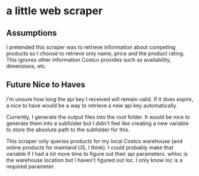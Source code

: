 # a little web scraper

## Assumptions
I pretended this scraper was to retrieve information about competing products so I choose to retrieve only name, price and the product rating. This ignores other information Costco provides such as availability, dimensions, etc.

## Future Nice to Haves
I'm unsure how long the api key I received will remain valid. If it does expire, a nice to have would be a way to retrieve a new api key automatically.

Currently, I generate the output files into the root folder. It would be nice to generate them into a subfolder but I didn't feel like creating a new variable to store the absolute path to the subfolder for this.

This scraper only queries products for my local Costco warehouse (and online products for mainland US, I think). I could probably make that variable if I had a lot more time to figure out their api parameters. whloc is the warehouse location but I haven't figured out loc. I only know loc is a required parameter. 